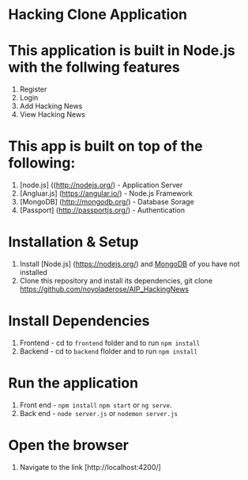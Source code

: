 
# Hacking Clone Application


# This application is built in Node.js with the follwing features

1. Register
2. Login
3. Add Hacking News
4. View Hacking News


# This app is built on top of the following:

1. [node.js] ((http://nodejs.org/) - Application Server
2. [Angluar.js] (https://angular.io/) - Node.js Framework
3. [MongoDB] (http://mongodb.org/) - Database Sorage
4. [Passport] (http://passportjs.org/) - Authentication


# Installation & Setup

1. Install [Node.js] (https://nodejs.org/) and [MongoDB](https://www.mongodb.org/) of you have not installed
2. Clone this repository and install its dependencies, git clone https://github.com/noyoladerose/AIP_HackingNews

	
# Install Dependencies

1. Frontend - cd to `frontend` folder and to run `npm install`
2. Backend - cd to `backend` flolder and to run `npm install`  


# Run the application

1. Front end - `npm install`  `npm start` or `ng serve`.
2. Back end - `node server.js` or `nodemon server.js`


# Open the browser

1. Navigate to the link [http://localhost:4200/]








